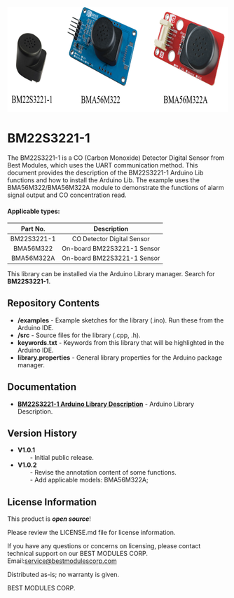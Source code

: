 <div align=center>
<img src="https://github.com/BestModules-Libraries/img/blob/main/BM22S3221-1_BMA56M322_V1.0.png" width="860" height="240"> 
</div> 

BM22S3221-1
===========================================================

The BM22S3221-1 is a CO (Carbon Monoxide) Detector Digital Sensor from Best Modules, which uses the UART communication method. This document provides the description of the BM22S3221-1 Arduino Lib functions and how to install the Arduino Lib. The example uses the BMA56M322/BMA56M322A module to demonstrate the functions of alarm signal output and CO concentration read.

#### Applicable types:
<div align=center>

|Part No.   |Description                   |
|:---------:|:----------------------------:|
|BM22S3221-1|CO Detector Digital Sensor|
|BMA56M322  |On-board BM22S3221-1 Sensor|
|BMA56M322A |On-board BM22S3221-1 Sensor|

</div> 

This library can be installed via the Arduino Library manager. Search for **BM22S3221-1**. 

Repository Contents
-------------------

* **/examples** - Example sketches for the library (.ino). Run these from the Arduino IDE. 
* **/src** - Source files for the library (.cpp, .h).
* **keywords.txt** - Keywords from this library that will be highlighted in the Arduino IDE. 
* **library.properties** - General library properties for the Arduino package manager. 

Documentation 
-------------------

* **[BM22S3221-1 Arduino Library Description]( https://www.bestmodulescorp.com/bm22s3221-1.html#tab-product2 )** - Arduino Library Description.

Version History  
-------------------
* **V1.0.1**  
&emsp;&emsp;- Initial public release.
* **V1.0.2**  
&emsp;&emsp;- Revise the annotation content of some functions.  
&emsp;&emsp;- Add applicable models: BMA56M322A; 

License Information
-------------------

This product is _**open source**_! 

Please review the LICENSE.md file for license information. 

If you have any questions or concerns on licensing, please contact technical support on our BEST MODULES CORP. Email:service@bestmodulescorp.com

Distributed as-is; no warranty is given.

BEST MODULES CORP.
